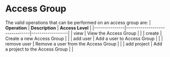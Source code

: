 # Access Group
The valid operations that can be performed on an access group are:
| **Operation** | **Description**               | **Access Level** |
|---------------|-------------------------------|------------------|
| view          | View the Access Group          | <Any />          |
| create        | Create a new Access Group      | <Create />       |
| add user       | Add a user to Access Group     | <Creator/>       |
| remove user    | Remove a user from the Access Group   |<Creator/> |
| add project    | Add a project to the Access Group     | <Creator hint="The creator needs to have at least the access rights he grants the access group on the project"/> |
